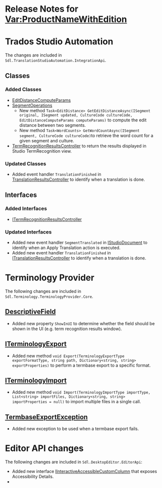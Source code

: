 Release Notes for <Var:ProductNameWithEdition>
===================

# Trados Studio Automation
The changes are included in `Sdl.TranslationStudioAutomation.IntegrationApi`.

## Classes
### Added Classes
* [EditDistanceComputeParams](../../api/integration/Sdl.TranslationStudioAutomation.IntegrationApi.EditDistanceComputeParams.yml)
* [SegmentOperations](../../api/integration/Sdl.TranslationStudioAutomation.IntegrationApi.SegmentOperations.yml)
    * New method `Task<EditDistance> GetEditDistanceAsync(ISegment original, ISegment updated, CultureCode cultureCode, EditDistanceComputeParams computeParams)` to compute the edit distance between two segments.
    * New method `Task<WordCounts> GetWordCountAsync(ISegment segment, CultureCode cultureCode)`to retrieve the word count for a given segment and culture.
* [TermRecognitionResultsController](../../api/integration/Sdl.TranslationStudioAutomation.IntegrationApi.Editor.TermRecognitionResults.TermRecognitionResultsController.yml) to return the results displayed in Studio TermRecognition view.

### Updated Classes
* Added event handler `TranslationFinished` in [TranslationResultsController](../../api/integration/Sdl.TranslationStudioAutomation.IntegrationApi.Editor.TranslationResults.TranslationResultsController.yml) to identify when a translation is done.

## Interfaces
### Added Interfaces
* [ITermRecognitionResultsController](../../api/integration/Sdl.TranslationStudioAutomation.IntegrationApi.Editor.TermRecognitionResults.ITermRecognitionResultsController.yml)

### Updated Interfaces
* Added new event handler `SegmentTranslated` in [IStudioDocument](../../api/integration/Sdl.TranslationStudioAutomation.IntegrationApi.IStudioDocument.yml) to identify when an Apply Translation action is executed.
* Added new event handler `TranslationFinished` in [ITranslationResultsController](../../api/integration/Sdl.TranslationStudioAutomation.IntegrationApi.Editor.TranslationResults.ITranslationResultsController.yml) to identify when a translation is done.

# Terminology Provider
The following changes are included in `Sdl.Terminology.TerminologyProvider.Core`.
## [DescriptiveField](../../api/terminology/Sdl.Terminology.TerminologyProvider.Core.DescriptiveField.yml)
* Added new property `ShowInUI` to determine whether the field should be shown in the UI (e.g. term recognition results window).
## [ITerminologyExport](../../api/terminology/Sdl.Terminology.TerminologyProvider.Core.ITerminologyExport.yml)
* Added new method `void Export(TerminologyExportType exportFormatType, string path, Dictionary<string, string> exportProperties)` to perform a termbase export to a specific format.
## [ITerminologyImport](../../api/terminology/Sdl.Terminology.TerminologyProvider.Core.ITerminologyImport.yml)
* Added new method `void Import(TerminologyImportType importType, List<string> importFiles, Dictionary<string, string> importProperties = null)` to import multiple files in a single call.
## [TermbaseExportException](../../api/terminology/Sdl.Terminology.TerminologyProvider.Core.Exceptions.TermbaseExportException.yml)
* Added new exception to be used when a termbase export fails.

# Editor API changes
The following changes are included in `Sdl.DesktopEditor.EditorApi`:
* Added new interface [IInteractiveAccessibleCustomColumn](../../api/integration/Sdl.DesktopEditor.EditorApi.IInteractiveAccessibleCustomColumn.yml) that exposes Accessibility Details.
* 